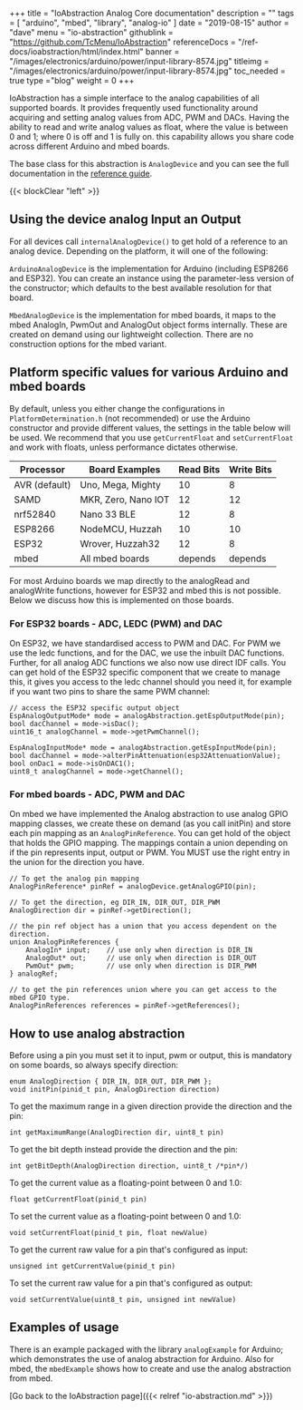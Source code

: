 +++
title = "IoAbstraction Analog Core documentation"
description = ""
tags = [ "arduino", "mbed", "library", "analog-io" ]
date = "2019-08-15"
author =  "dave"
menu = "io-abstraction"
githublink = "https://github.com/TcMenu/IoAbstraction"
referenceDocs = "/ref-docs/ioabstraction/html/index.html"
banner = "/images/electronics/arduino/power/input-library-8574.jpg"
titleimg = "/images/electronics/arduino/power/input-library-8574.jpg"
toc_needed = true 
type ="blog"
weight = 0
+++

IoAbstraction has a simple interface to the analog capabilities of all supported boards. It provides frequently used functionality around acquiring and setting analog values from ADC, PWM and DACs. Having the ability to read and write analog values as float, where the value is between 0 and 1; where 0 is off and 1 is fully on. this capability allows you share code across different Arduino and mbed boards.
 
The base class for this abstraction is `AnalogDevice` and you can see the full documentation in the [reference guide](/ref-docs/ioabstraction/html/index.html).

{{< blockClear "left" >}}

## Using the device analog Input an Output

For all devices call `internalAnalogDevice()` to get hold of a reference to an analog device. Depending on the platform, it will one of the following:

`ArduinoAnalogDevice` is the implementation for Arduino (including ESP8266 and ESP32). You can create an instance using the parameter-less version of the constructor; which defaults to the best available resolution for that board. 

`MbedAnalogDevice` is the implementation for mbed boards, it maps to the mbed AnalogIn, PwmOut and AnalogOut object forms internally. These are created on demand using our lightweight collection. There are no construction options for the mbed variant.

## Platform specific values for various Arduino and mbed boards

By default, unless you either change the configurations in `PlatformDetermination.h` (not recommended) or use the Arduino constructor and provide different values, the settings in the table below will be used. We recommend that you use `getCurrentFloat` and `setCurrentFloat` and work with floats, unless performance dictates otherwise. 

| Processor     | Board Examples        | Read Bits | Write Bits |
|---------------|-----------------------|-----------|------------|
| AVR (default) | Uno, Mega, Mighty     |        10 |          8 |
| SAMD          | MKR, Zero, Nano IOT   |        12 |         12 |
| nrf52840      | Nano 33 BLE           |        12 |          8 |
| ESP8266       | NodeMCU, Huzzah       |        10 |         10 |
| ESP32         | Wrover, Huzzah32      |        12 |          8 |
| mbed          | All mbed boards       |   depends |    depends |
 
For most Arduino boards we map directly to the analogRead and analogWrite functions, however for ESP32 and mbed this is not possible. Below we discuss how this is implemented on those boards.
 
### For ESP32 boards - ADC, LEDC (PWM) and DAC

On ESP32, we have standardised access to PWM and DAC. For PWM we use the ledc functions, and for the DAC, we use the inbuilt DAC functions. Further, for all analog ADC functions we also now use direct IDF calls. You can get hold of the ESP32 specific component that we create to manage this, it gives you access to the ledc channel should you need it, for example if you want two pins to share the same PWM channel:

    // access the ESP32 specific output object
    EspAnalogOutputMode* mode = analogAbstraction.getEspOutputMode(pin);
    bool dacChannel = mode->isDac();
    uint16_t analogChannel = mode->getPwmChannel(); 

    EspAnalogInputMode* mode = analogAbstraction.getEspInputMode(pin);
    bool dacChannel = mode->alterPinAttenuation(esp32AttenuationValue);
    bool onDac1 = mode->isOnDAC1(); 
    uint8_t analogChannel = mode->getChannel();

### For mbed boards - ADC, PWM and DAC

On mbed we have implemented the Analog abstraction to use analog GPIO mapping classes, we create these on demand (as you call initPin) and store each pin mapping as an `AnalogPinReference`. You can get hold of the object that holds the GPIO mapping. The mappings contain a union depending on if the pin represents input, output or PWM. You MUST use the right entry in the union for the direction you have.

    // To get the analog pin mapping
    AnalogPinReference* pinRef = analogDevice.getAnalogGPIO(pin);    
    
    // To get the direction, eg DIR_IN, DIR_OUT, DIR_PWM
    AnalogDirection dir = pinRef->getDirection();

    // the pin ref object has a union that you access dependent on the direction.
    union AnalogPinReferences {
        AnalogIn* input;    // use only when direction is DIR_IN 
        AnalogOut* out;     // use only when direction is DIR_OUT
        PwmOut* pwm;        // use only when direction is DIR_PWM
    } analogRef;
    
    // to get the pin references union where you can get access to the mbed GPIO type.
    AnalogPinReferences references = pinRef->getReferences();

## How to use analog abstraction

Before using a pin you must set it to input, pwm or output, this is mandatory on some boards, so always specify direction:

    enum AnalogDirection { DIR_IN, DIR_OUT, DIR_PWM };
    void initPin(pinid_t pin, AnalogDirection direction) 

To get the maximum range in a given direction provide the direction and the pin:

    int getMaximumRange(AnalogDirection dir, uint8_t pin)

To get the bit depth instead provide the direction and the pin:

    int getBitDepth(AnalogDirection direction, uint8_t /*pin*/)

To get the current value as a floating-point between 0 and 1.0:

    float getCurrentFloat(pinid_t pin)
    
To set the current value as a floating-point between 0 and 1.0:

    void setCurrentFloat(pinid_t pin, float newValue)

To get the current raw value for a pin that's configured as input:

    unsigned int getCurrentValue(pinid_t pin)
    
To set the current raw value for a pin that's configured as output:

    void setCurrentValue(uint8_t pin, unsigned int newValue)

## Examples of usage

There is an example packaged with the library `analogExample` for Arduino; which demonstrates the use of analog abstraction for Arduino. Also for mbed, the `mbedExample` shows how to create and use the analog abstraction from mbed.     

[Go back to the IoAbstraction page]({{< relref "io-abstraction.md" >}})    